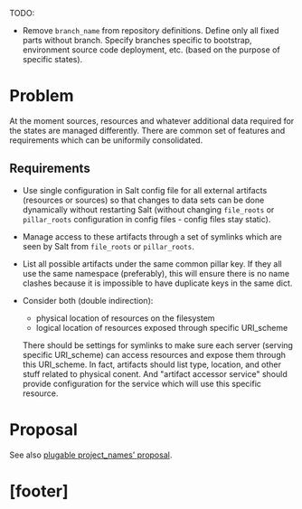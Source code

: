 
TODO:

*   Remove `branch_name` from repository definitions.
    Define only all fixed parts without branch.
    Specify branches specific to bootstrap,
    environment source code deployment, etc. (based on the purpose
    of specific states).


# Problem #

At the moment sources, resources and whatever additional data required for
the states are managed differently. There are common set of features and
requirements which can be uniformily consolidated.

## Requirements ##

*   Use single configuration in Salt config file for all external artifacts
    (resources or sources) so that changes to data sets can be done dynamically
    without restarting Salt (without changing `file_roots` or `pillar_roots`
    configuration in config files - config files stay static).

*   Manage access to these artifacts through a set of symlinks which are
    seen by Salt from `file_roots` or `pillar_roots`.

*   List all possible artifacts under the same common pillar key.
    If they all use the same namespace (preferably), this will ensure there
    is no name clashes because it is impossible to have duplicate keys
    in the same dict.

*   Consider both (double indirection):
    *   physical location of resources on the filesystem
    *   logical location of resources exposed through specific URI_scheme

    There should be settings for symlinks to make sure each server (serving
    specific URI_scheme) can access resources and expose them through this
    URI_scheme.
    In fact, artifacts should list type, location, and other stuff related
    to physical conent. And "artifact accessor service" should provide
    configuration for the service which will use this specific resource.

# Proposal #

See also [plugable project_names' proposal][1].

# [footer] #

[1]: docs/todo/plugable_project_names.md#proposal

